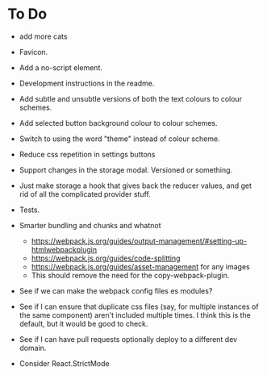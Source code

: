 # To Do

- add more cats
- Favicon.
- Add a no-script element.
- Development instructions in the readme.
- Add subtle and unsubtle versions of both the text colours to colour schemes.
- Add selected button background colour to colour schemes.
- Switch to using the word "theme" instead of colour scheme.
- Reduce css repetition in settings buttons
- Support changes in the storage modal. Versioned or something.
- Just make storage a hook that gives back the reducer values, and get rid of all the complicated provider stuff.

- Tests.

- Smarter bundling and chunks and whatnot
  - https://webpack.js.org/guides/output-management/#setting-up-htmlwebpackplugin
  - https://webpack.js.org/guides/code-splitting
  - https://webpack.js.org/guides/asset-management for any images
  - This should remove the need for the copy-webpack-plugin.
- See if we can make the webpack config files es modules?
- See if I can ensure that duplicate css files (say, for multiple instances of the same component) aren't included multiple times. I think this is the default, but it would be good to check.
- See if I can have pull requests optionally deploy to a different dev domain.
- Consider React.StrictMode